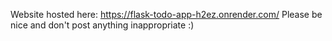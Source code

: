 Website hosted here: https://flask-todo-app-h2ez.onrender.com/
Please be nice and don't post anything inappropriate :)
